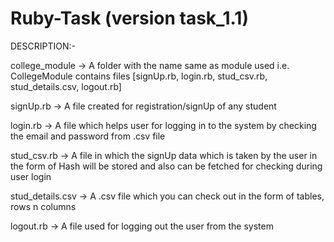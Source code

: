 # Ruby-Task (version task_1.1)

DESCRIPTION:-

college_module ->  A folder with the name same as module used i.e. CollegeModule 
                   contains files [signUp.rb, login.rb, stud_csv.rb, stud_details.csv, logout.rb]
                   
signUp.rb ->       A file created for registration/signUp of any student 

login.rb ->        A file which helps user for logging in to the system by checking the email and password from .csv file

stud_csv.rb ->     A file in which the signUp data which is taken by the user in the form of Hash will be stored and also can be fetched for checking 
                   during user login
                   
stud_details.csv -> A .csv file which you can check out in the form of tables, rows n columns

logout.rb ->       A file used for logging out the user from the system
  
